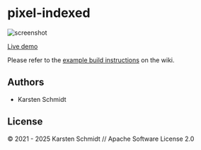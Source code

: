 # pixel-indexed

![screenshot](https://raw.githubusercontent.com/thi-ng/umbrella/develop/assets/examples/pixel-indexed.jpg)

[Live demo](http://demo.thi.ng/umbrella/pixel-indexed/)

Please refer to the [example build instructions](https://github.com/thi-ng/umbrella/wiki/Example-build-instructions) on the wiki.

## Authors

- Karsten Schmidt

## License

&copy; 2021 - 2025 Karsten Schmidt // Apache Software License 2.0
